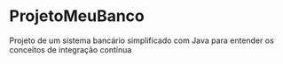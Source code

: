 # ProjetoMeuBanco
Projeto de um sistema bancário simplificado com Java para entender os conceitos de integração contínua
